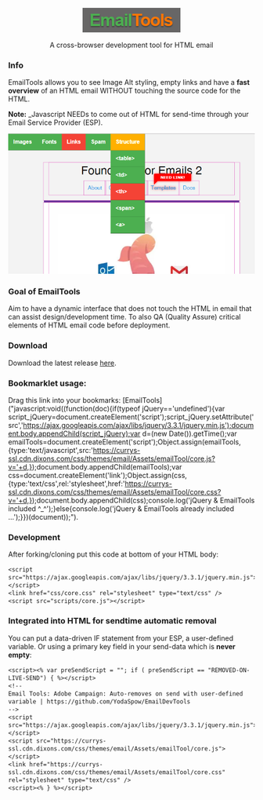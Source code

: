 <p align="center">
  <img src="./img/emailTools.png" alt="EmailTools">
</p>
<!--<h1 align="center">EmailTools</h1>-->
<p align="center">A cross-browser development tool for HTML email</p>

### Info
EmailTools allows you to see Image Alt styling, empty links and have a **fast overview** of an HTML email WITHOUT touching the source code for the HTML.

**Note:** _Javascript NEEDs to come out of HTML for send-time through your Email Service Provider (ESP).

<p align="center">
  <img src="./img/cover.png" alt="bamboo-screenshot">
</p>

### Goal of EmailTools
Aim to have a dynamic interface that does not touch the HTML in email that can assist design/development time. To also QA (Quality Assure) critical elements of HTML email code before deployment.

### Download
Download the latest release [here](https://github.com/YodaSpow/EmailDevTools/releases).

### Bookmarklet usage:
Drag this link into your bookmarks: [EmailTools]("javascript:void((function(doc){if(typeof jQuery=='undefined'){var script_jQuery=document.createElement('script');script_jQuery.setAttribute('src','https://ajax.googleapis.com/ajax/libs/jquery/3.3.1/jquery.min.js');document.body.appendChild(script_jQuery);var d=(new Date()).getTime();var emailTools=document.createElement('script');Object.assign(emailTools,{type:'text/javascript',src:'https://currys-ssl.cdn.dixons.com/css/themes/email/Assets/emailTool/core.js?v='+d,});document.body.appendChild(emailTools);var css=document.createElement('link');Object.assign(css,{type:'text/css',rel:'stylesheet',href:'https://currys-ssl.cdn.dixons.com/css/themes/email/Assets/emailTool/core.css?v='+d,});document.body.appendChild(css);console.log('jQuery & EmailTools included ^_^');}else{console.log('jQuery & EmailTools already included ...');}})(document));").

### Development
After forking/cloning put this code at bottom of your HTML body:
```
<script src="https://ajax.googleapis.com/ajax/libs/jquery/3.3.1/jquery.min.js"></script>
<link href="css/core.css" rel="stylesheet" type="text/css" />
<script src="scripts/core.js"></script>
```
### Integrated into HTML for sendtime automatic removal
You can put a data-driven IF statement from your ESP, a user-defined variable. Or using a primary key field in your send-data which is **never empty**: 


```
<script><% var preSendScript = ""; if ( preSendScript == "REMOVED-ON-LIVE-SEND") { %></script>
<!--
Email Tools: Adobe Campaign: Auto-removes on send with user-defined variable | https://github.com/YodaSpow/EmailDevTools
-->
<script src="https://ajax.googleapis.com/ajax/libs/jquery/3.3.1/jquery.min.js"></script>
<script src="https://currys-ssl.cdn.dixons.com/css/themes/email/Assets/emailTool/core.js"></script>
<link href="https://currys-ssl.cdn.dixons.com/css/themes/email/Assets/emailTool/core.css" rel="stylesheet" type="text/css" />
<script><% } %></script>
```
